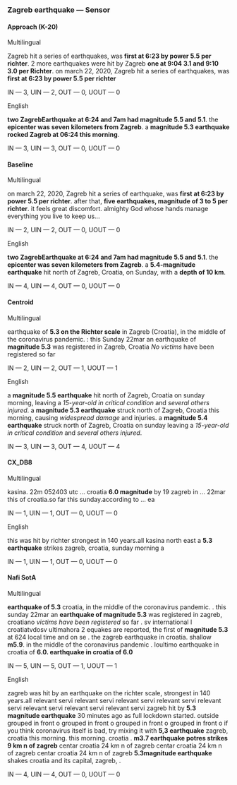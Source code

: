 ### Zagreb earthquake — Sensor



#### Approach (K-20)

Multilingual

Zagreb hit a series of earthquakes, was **first at 6:23 by power 5.5 per richter**. 2 more earthquakes were hit by Zagreb **one at 9:04 3.1 and 9:10 3.0 per Richter**. on march 22, 2020, Zagreb hit a series of earthquakes, was **first at 6:23 by power 5.5 per richter**

IN — 3, UIN — 2, OUT — 0, UOUT — 0

English

**two ZagrebEarthquake at 6:24 and 7am had magnitude 5.5 and 5.1**. the **epicenter was seven kilometers from Zagreb**. a **magnitude 5.3 earthquake rocked Zagreb at 06:24 this morning**.

IN — 3, UIN — 3, OUT — 0, UOUT — 0

#### Baseline

Multilingual

on march 22, 2020, Zagreb hit a series of earthquake, was **first at 6:23 by power 5.5 per richter**. after that, **five earthquakes, magnitude of 3 to 5 per richter**. it feels great discomfort. almighty God whose hands manage everything you live to keep us...

IN — 2, UIN — 2, OUT — 0, UOUT — 0

English

**two ZagrebEarthquake at 6:24 and 7am had magnitude 5.5 and 5.1**. the **epicenter was seven kilometers from Zagreb**. a **5.4-magnitude earthquake** hit north of Zagreb, Croatia, on Sunday, with a **depth of 10 km**.

IN — 4, UIN — 4, OUT — 0, UOUT — 0

#### Centroid

Multilingual

earthquake of **5.3 on the Richter scale** in Zagreb (Croatia), in the middle of the coronavirus pandemic. : this Sunday 22mar an earthquake of **magnitude 5.3** was registered in Zagreb, Croatia *No victims* have been registered so far

IN — 2, UIN — 2, OUT — 1, UOUT — 1

English

a **magnitude 5.5 earthquake** hit north of Zagreb, Croatia on sunday morning, leaving a *15-year-old in critical condition* and *several others injured*. a **magnitude 5.3 earthquake** struck north of Zagreb, Croatia this morning, causing *widespread damage* and injuries. a **magnitude 5.4 earthquake** struck north of Zagreb, Croatia on sunday leaving a *15-year-old in critical condition* and *several others injured*.

IN — 3, UIN — 3, OUT — 4, UOUT — 4

#### CX\_DB8

Multilingual

kasina. 22m 052403 utc ... croatia **6.0 magnitude** by 19 zagreb in ... 22mar this of croatia.so far this sunday.according to ... ea

IN — 1, UIN — 1, OUT — 0, UOUT — 0

English

this was hit by richter strongest in 140 years.all kasina north east a **5.3 earthquake** strikes zagreb, croatia, sunday morning a

IN — 1, UIN — 1, OUT — 0, UOUT — 0

#### Nafi SotA

Multilingual

**earthquake of 5.3** croatia, in the middle of the coronavirus pandemic. .
this sunday 22mar an **earthquake of magnitude 5.3** was registered in zagreb, croatiano *victims have been registered* so far .
sv international l croatiatvdosv ultimahora 2 equakes are reported, the first of **magnitude 5.3** at 624 local time and on se .
the zagreb earthquake in croatia. shallow **m5.9**. in the middle of the coronavirus pandemic .
loultimo earthquake in croatia of **6.0. earthquake in croatia of 6.0**

IN — 5, UIN — 5, OUT — 1, UOUT — 1

English

zagreb was hit by an earthquake on the richter scale, strongest in 140 years.all relevant servi relevant servi relevant servi relevant servi relevant servi relevant servi relevant servi relevant servi
zagreb hit by **5.3 magnitude earthquake** 30 minutes ago as full lockdown started. outside grouped in front o grouped in front o grouped in front o grouped in front o
if you think coronavirus itself is bad, try mixing it with **5,3 earthquake** zagreb, croatia this morning. this morning. croatia .
**m3.7 earthquake potres strikes 9 km n of zagreb** centar croatia 24 km n of zagreb centar croatia 24 km n of zagreb centar croatia 24 km n of zagreb
**5.3magnitude earthquake** shakes croatia and its capital, zagreb, .

IN — 4, UIN — 4, OUT — 0, UOUT — 0
